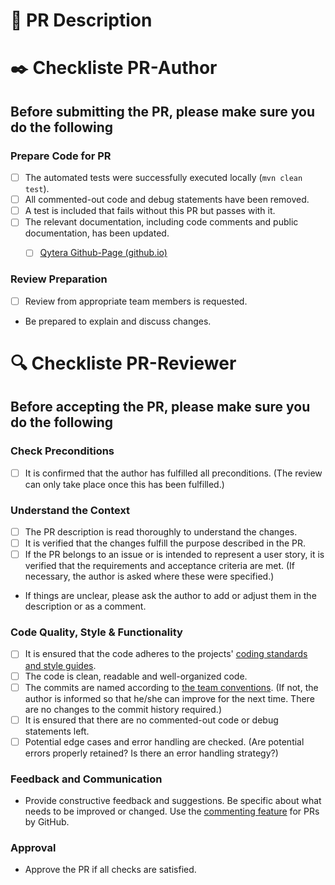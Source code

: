 # 📄 PR Description

<!--
Add a description for this pull request. Follow the checklist below.
- What is the purpose of the pull request?
- Illustrate the problem this PR solves and why this solution is appropriate.
  - Include an overview of the changes, ideally with 1-2 examples that illustrate the changes.
  - Include links to any additional context such as tracking issues or tickets.
-->
<!--- Describe your changes in detail including a relevant motivation and context for this change -->


# ✒️ Checkliste PR-Author

## Before submitting the PR, please make sure you do the following

### Prepare Code for PR
* [ ] The automated tests were successfully executed locally (`mvn clean test`).
* [ ] All commented-out code and debug statements have been removed.
* [ ] A test is included that fails without this PR but passes with it.
* [ ] The relevant documentation, including code comments and public documentation, has been updated.
    * [ ] [Qytera Github-Page (github.io)](https://github.com/Qytera-Gmbh/Qytera-Gmbh.github.io)



### Review Preparation
* [ ] Review from appropriate team members is requested.
- Be prepared to explain and discuss changes.

# 🔍 Checkliste PR-Reviewer

## Before accepting the PR, please make sure you do the following

### Check Preconditions
* [ ] It is confirmed that the author has fulfilled all preconditions. (The review can only take place once this has been fulfilled.)

### Understand the Context
* [ ] The PR description is read thoroughly to understand the changes.
* [ ] It is verified that the changes fulfill the purpose described in the PR.
* [ ] If the PR belongs to an issue or is intended to represent a user story, it is verified that the requirements and acceptance criteria are met. (If necessary, the author is asked where these were specified.)
- If things are unclear, please ask the author to add or adjust them in the description or as a comment. 

### Code Quality, Style & Functionality
* [ ] It is ensured that the code adheres to the projects' [coding standards and style guides](https://qytera.atlassian.net/wiki/spaces/QO/pages/3800727592/QTAF+-+Coding+Standards).
* [ ] The code is clean, readable and well-organized code. 
* [ ] The commits are named according to [the team conventions](https://qytera.atlassian.net/wiki/spaces/WIS/pages/3861348360/Commit+und+PR+Konventionen+f+r+QTAF). (If not, the author is informed so that he/she can improve for the next time. There are no changes to the commit history required.)
* [ ] It is ensured that there are no commented-out code or debug statements left.
* [ ] Potential edge cases and error handling are checked. (Are potential errors properly retained? Is there an error handling strategy?)

### Feedback and Communication
- Provide constructive feedback and suggestions. Be specific about what needs to be improved or changed.
  Use the [commenting feature](https://docs.github.com/de/pull-requests/collaborating-with-pull-requests/reviewing-changes-in-pull-requests/commenting-on-a-pull-request) for PRs by GitHub.
  
### Approval
- Approve the PR if all checks are satisfied. 
